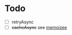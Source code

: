 # Todo

- [ ] retryAsync
- [ ] ~~cacheAsync~~ see [memoizee](https://github.com/medikoo/memoizee#memoizing-asynchronous-functions)
